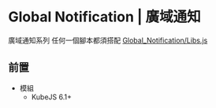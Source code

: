 # Global Notification | 廣域通知

廣域通知系列
任何一個腳本都須搭配 [Global_Notification/Libs.js](./server_scripts/Global_Notification/Libs.js)

## 前置
- 模組
  - KubeJS 6.1+